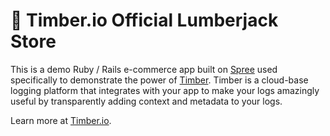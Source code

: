 # 🌲 Timber.io Official Lumberjack Store

This is a demo Ruby / Rails e-commerce app built on
[Spree](https://github.com/spree/spree) used specifically to demonstrate the power of
[Timber](https://github.com/timberio/timber-ruby). Timber is a cloud-base logging platform
that integrates with your app to make your logs amazingly useful by transparently
adding context and metadata to your logs.

Learn more at [Timber.io](https://timber.io).
